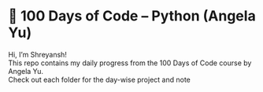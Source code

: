 # 🐍 100 Days of Code – Python (Angela Yu)

Hi, I’m Shreyansh!  
This repo contains my daily progress from the 100 Days of Code course by Angela Yu.  
Check out each folder for the day-wise project and note